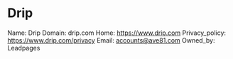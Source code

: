 
# Drip

Name: Drip
Domain: drip.com
Home: https://www.drip.com
Privacy_policy: https://www.drip.com/privacy
Email: accounts@ave81.com
Owned_by: Leadpages
